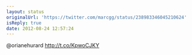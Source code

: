 ```yaml
---
layout: status
originalUrl: 'https://twitter.com/marcgg/status/238983346045210624'
isReply: true
date: 2012-08-24 12:57:24
---
```


@orianehurard http://t.co/KpwoCJKY
